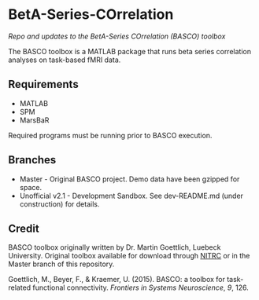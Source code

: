 # BetA-Series-COrrelation
*Repo and updates to the BetA-Series COrrelation (BASCO) toolbox*

The BASCO toolbox is a MATLAB package that runs beta series correlation analyses on task-based fMRI data.

## Requirements
* MATLAB
* SPM
* MarsBaR

Required programs must be running prior to BASCO execution.

## Branches

* Master - Original BASCO project. Demo data have been gzipped for space.
* Unofficial v2.1 - Development Sandbox. See dev-README.md (under construction)  for details.
 

## Credit
BASCO toolbox originally written by Dr. Martin Goettlich, Luebeck University. Original toolbox available for download through [NITRC](https://www.nitrc.org/projects/basco) or in the Master branch of this repository. 

Goettlich, M., Beyer, F., & Kraemer, U. (2015). BASCO: a toolbox for task-related functional connectivity. *Frontiers in Systems Neuroscience*, *9*, 126. 

